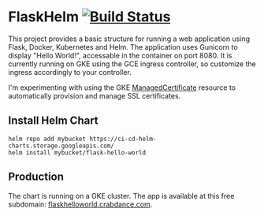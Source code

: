 # FlaskHelm [![Build Status](https://travis-ci.com/arjungopisetty/FlaskHelm.svg?branch=master)](https://travis-ci.com/arjungopisetty/FlaskHelm)

This project provides a basic structure for running a web application using Flask, Docker, Kubernetes and Helm. The application uses Gunicorn to display "Hello World!", accessable in the container on port 8080. It is currently running on GKE using the GCE ingress controller, so customize the ingress accordingly to your controller. 

I'm experimenting with using the GKE [ManagedCertificate](https://github.com/GoogleCloudPlatform/gke-managed-certs) resource to automatically provision and manage SSL certificates.

## Install Helm Chart
```
helm repo add mybucket https://ci-cd-helm-charts.storage.googleapis.com/
helm install mybucket/flask-hello-world
```

## Production
The chart is running on a GKE cluster. The app is available at this free subdomain: [flaskhelloworld.crabdance.com](https://flaskhelloworld.crabdance.com).
